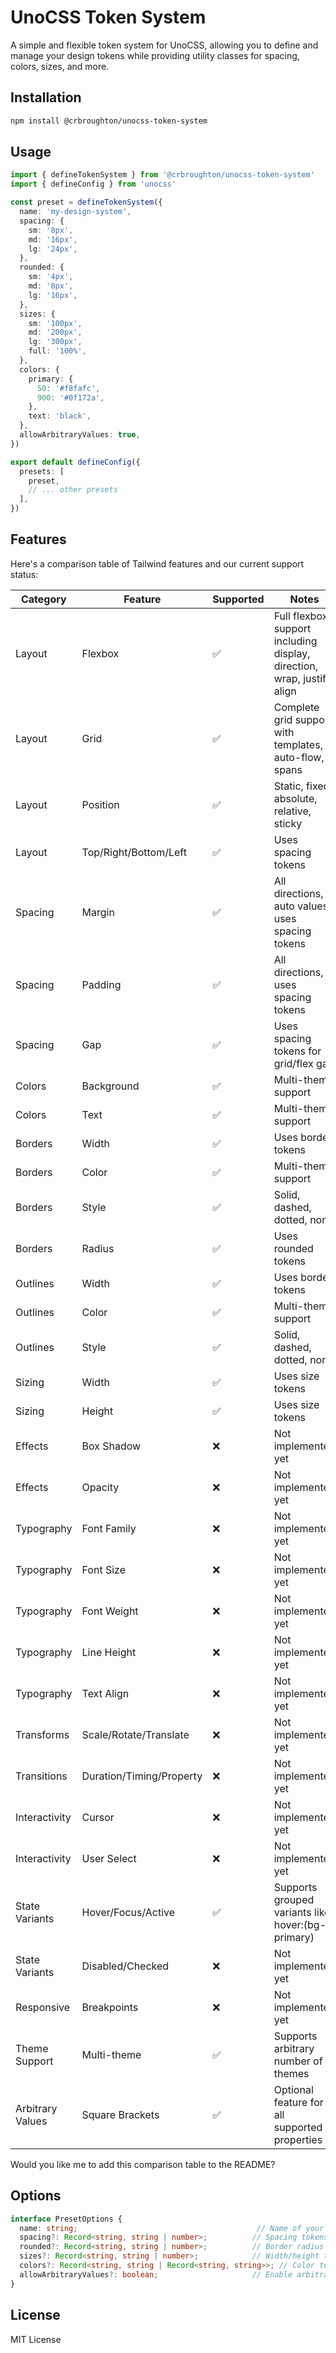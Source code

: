 # UnoCSS Token System

A simple and flexible token system for UnoCSS, allowing you to define and manage your design tokens while providing utility classes for spacing, colors, sizes, and more.

## Installation

```bash
npm install @crbroughton/unocss-token-system
```

## Usage

```typescript
import { defineTokenSystem } from '@crbroughton/unocss-token-system'
import { defineConfig } from 'unocss'

const preset = defineTokenSystem({
  name: 'my-design-system',
  spacing: {
    sm: '8px',
    md: '16px',
    lg: '24px',
  },
  rounded: {
    sm: '4px',
    md: '8px',
    lg: '16px',
  },
  sizes: {
    sm: '100px',
    md: '200px',
    lg: '300px',
    full: '100%',
  },
  colors: {
    primary: {
      50: '#f8fafc',
      900: '#0f172a',
    },
    text: 'black',
  },
  allowArbitraryValues: true,
})

export default defineConfig({
  presets: [
    preset,
    // ... other presets
  ],
})
```

## Features

Here's a comparison table of Tailwind features and our current support status:

| Category | Feature | Supported | Notes |
|----------|---------|-----------|--------|
| Layout | Flexbox | ✅ | Full flexbox support including display, direction, wrap, justify, align |
| Layout | Grid | ✅ | Complete grid support with templates, auto-flow, spans |
| Layout | Position | ✅ | Static, fixed, absolute, relative, sticky |
| Layout | Top/Right/Bottom/Left | ✅ | Uses spacing tokens |
| Spacing | Margin | ✅ | All directions, auto values, uses spacing tokens |
| Spacing | Padding | ✅ | All directions, uses spacing tokens |
| Spacing | Gap | ✅ | Uses spacing tokens for grid/flex gap |
| Colors | Background | ✅ | Multi-theme support |
| Colors | Text | ✅ | Multi-theme support |
| Borders | Width | ✅ | Uses border tokens |
| Borders | Color | ✅ | Multi-theme support |
| Borders | Style | ✅ | Solid, dashed, dotted, none |
| Borders | Radius | ✅ | Uses rounded tokens |
| Outlines | Width | ✅ | Uses border tokens |
| Outlines | Color | ✅ | Multi-theme support |
| Outlines | Style | ✅ | Solid, dashed, dotted, none |
| Sizing | Width | ✅ | Uses size tokens |
| Sizing | Height | ✅ | Uses size tokens |
| Effects | Box Shadow | ❌ | Not implemented yet |
| Effects | Opacity | ❌ | Not implemented yet |
| Typography | Font Family | ❌ | Not implemented yet |
| Typography | Font Size | ❌ | Not implemented yet |
| Typography | Font Weight | ❌ | Not implemented yet |
| Typography | Line Height | ❌ | Not implemented yet |
| Typography | Text Align | ❌ | Not implemented yet |
| Transforms | Scale/Rotate/Translate | ❌ | Not implemented yet |
| Transitions | Duration/Timing/Property | ❌ | Not implemented yet |
| Interactivity | Cursor | ❌ | Not implemented yet |
| Interactivity | User Select | ❌ | Not implemented yet |
| State Variants | Hover/Focus/Active | ✅ | Supports grouped variants like hover:(bg-primary) |
| State Variants | Disabled/Checked | ❌ | Not implemented yet |
| Responsive | Breakpoints | ❌ | Not implemented yet |
| Theme Support | Multi-theme | ✅ | Supports arbitrary number of themes |
| Arbitrary Values | Square Brackets | ✅ | Optional feature for all supported properties |

Would you like me to add this comparison table to the README?

## Options

```typescript
interface PresetOptions {
  name: string;                                        // Name of your design system
  spacing?: Record<string, string | number>;          // Spacing tokens
  rounded?: Record<string, string | number>;          // Border radius tokens
  sizes?: Record<string, string | number>;            // Width/height tokens
  colors?: Record<string, string | Record<string, string>>; // Color tokens
  allowArbitraryValues?: boolean;                     // Enable arbitrary values
}
```

## License

MIT License
